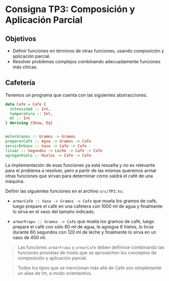 # Consigna TP3: Composición y Aplicación Parcial

## Objetivos

- Definir funciones en términos de otras funciones, usando composición y aplicación parcial.
- Resolver problemas complejos combinando adecuadamente funciones más chicas.

## Cafetería

Tenemos un programa que cuenta con las siguientes abstracciones.

```haskell
data Cafe = Cafe {
  intensidad :: Int,
  temperatura :: Int,
  ml :: Int
} deriving (Show, Eq)


molerGranos :: Gramos -> Gramos
prepararCafe :: Agua -> Gramos -> Cafe
servirEnVaso :: Vaso -> Cafe -> Cafe
licuar :: Segundos -> Leche -> Cafe -> Cafe
agregarHielo :: Hielos -> Cafe -> Cafe
```

La implementación de esas funciones ya está resuelta y no es relevante para el problema a resolver, pero a partir de las mismas queremos armar otras funciones que sirvan para determinar cómo saldrá el café de una máquina.

Definir las siguientes funciones en el archivo `src/TP3.hs`:

 - `armarCafe :: Vaso -> Gramos -> Cafe` que muela los gramos de café, luego prepare el café en una cafetera con 1000 ml de agua y finalmente lo sirva en el vaso del tamaño indicado.

 - `armarFrapu :: Gramos -> Cafe` que muela los gramos de café, luego prepare el café con sólo 80 ml de agua, le agregue 6 hielos, lo licúe durante 60 segundos con 120 ml de leche y finalmente lo sirva en un vaso de 400 ml.

> Las funciones `armarFrapu` y `armarCafe` deben definirse combinando las funciones provistas de modo que se aprovechen los conceptos de composición y aplicación parcial.

> Todos los tipos que se mencionan más allá de Cafe son simplemente un alias de Int, a modo orientantivo.
